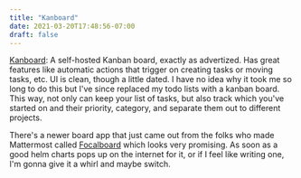 ```yaml
---
title: "Kanboard"
date: 2021-03-20T17:48:56-07:00
draft: false
---
```

[Kanboard](https://kanboard.org/): A self-hosted Kanban board, exactly as advertized. Has great features like automatic actions that trigger on creating tasks or moving tasks, etc. UI is clean, though a little dated. I have no idea why it took me so long to do this but I've since replaced my todo lists with a kanban board. This way, not only can keep your list of tasks, but also track which you've started on and their priority, category, and separate them out to different projects.

There's a newer board app that just came out from the folks who made Mattermost called [Focalboard](https://www.focalboard.com/) which looks very promising. As soon as a good helm charts pops up on the internet for it, or if I feel like writing one, I'm gonna give it a whirl and maybe switch.
